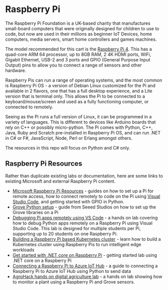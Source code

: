 # Raspberry Pi

The Raspberry Pi Foundation is a UK-based charity that manufactures small-board computers that were originally designed for children to use to code, but now are used in their millions as beginner IoT Devices, home computers, media servers, smart home controllers and games machines.

The model recommended for this cart is the [Raspberry Pi 4](https://www.raspberrypi.org/products/raspberry-pi-4-model-b/). This has a quad-core ARM 64 processor, up to 8GB RAM, 2 4K HDMI ports, WiFi, Gigabit Ethernet, USB-2 and 3 ports and GPIO (General Purpose Input Output) pins to allow you to connect a range of sensors and other hardware.

Raspberry Pis can run a range of operating systems, and the most common is Raspberry Pi OS - a version of Debian Linux customized for the Pi and available in 2 flavors, one that has a full desktop experience, and a Lite version that is terminal only. This allows the Pi to be connected to a keyboard/mouse/screen and used as a fully functioning computer, or connected to remotely.

Seeing as the Pi runs a full version of Linux, it can be programmed in a variety of languages. This is different to devices like Arduino boards that rely on C++ or possibly micro-python. The Pi comes with Python, C++, Java, Ruby and Scratch pre-installed in Raspberry Pi OS, and can run .NET in C# or F#, JavaScript, Node, Perl or Erlang amongst others.

The resources in this repo will focus on Python and C# only.

## Raspberry Pi Resources

Rather than duplicate existing labs or documentation, here are some links to existing Microsoft and external Raspberry Pi content.

* [Microsoft Raspberry Pi Resources](https://github.com/microsoft/rpi-resources) - guides on how to set up a Pi for remote access, how to connect remotely to code on the Pi using [Visual Studio Code](https://code.visualstudio.com?WT.mc_id=iotcurriculum-github-jabenn), and getting started with GPIO in Python.
* [Grove Python setup](https://wiki.seeedstudio.com/Grove_Base_Kit_for_Raspberry_Pi/) - guide from Seeed Studios on how to set up the Grove libraries on a Pi
* [Debugging Pi apps remotely using VS Code](https://github.com/gloveboxes/PyLab-0-Raspberry-Pi-Set-Up) - a hands on lab covering how to debug Python apps remotely on a Raspberry Pi using Visual Studio Code. This lab is designed for multiple students per Pi, supporting up to 20 students on one Raspberry Pi.
* [Building a Raspberry Pi based Kubernetes cluster](https://github.com/gloveboxes/Raspberry-Pi-Kubernetes-Cluster) - learn how to build a Kubernetes cluster using Raspberry Pis to run intelligent edge workloads
* [Get started with .NET core on Raspberry Pi](https://github.com/gloveboxes/Create-RaspberryPi-dotNET-Core-C-Sharp-IoT-Applications) - getting started lab using .NET core on a Raspberry Pi
* [Connecting a Raspberry Pi to Azure IoT Hub](https://github.com/jimbobbennett/Raspberry-Pi-And-Azure-IoT-Hub) - a guide to connecting a Raspberry Pi to Azure IoT Hub using Python to send data
* [AgroHack hands on digital agriculture lab](https://github.com/jimbobbennett/AgroHack) - a hands on lab showing how to monitor a plant using a Raspberry Pi and Grove sensors.
